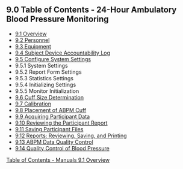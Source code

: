 ## 9.0 Table of Contents - 24-Hour Ambulatory Blood Pressure Monitoring

* [9.1 Overview](:pages_path:/manuals/ambulatory-blood-pressure-monitoring/9-01-overview.md)
* [9.2 Personnel](:pages_path:/manuals/ambulatory-blood-pressure-monitoring/9-02-personnel.md)
* [9.3 Equipment](:pages_path:/manuals/ambulatory-blood-pressure-monitoring/9-03-equipment.md)
* [9.4 Subject Device Accountability Log](:pages_path:/manuals/ambulatory-blood-pressure-monitoring/9-04-subject-device-accountability-log.md)
* [9.5 Configure System Settings](:pages_path:/manuals/ambulatory-blood-pressure-monitoring/9-05-configure-system-settings.md)
 * 9.5.1 System Settings
 * 9.5.2 Report Form Settings
 * 9.5.3 Statistics Settings
 * 9.5.4 Initializing Settings
 * 9.5.5 Monitor Initialization
* [9.6 Cuff Size Determination](:pages_path:/manuals/ambulatory-blood-pressure-monitoring/9-06-cuff-size-determination.md)
* [9.7 Calibration](:pages_path:/manuals/ambulatory-blood-pressure-monitoring/9-07-calibration.md)
* [9.8 Placement of ABPM Cuff](:pages_path:/manuals/ambulatory-blood-pressure-monitoring/9-08-placement-abpm-cuff.md)
* [9.9 Acquiring Participant Data](:pages_path:/manuals/ambulatory-blood-pressure-monitoring/9-09-acquiring-ppt-data.md)
* [9.10 Reviewing the Participant Report](:pages_path:/manuals/ambulatory-blood-pressure-monitoring/9-10-reviewing-ppt-data.md)
* [9.11 Saving Participant Files](:pages_path:/manuals/ambulatory-blood-pressure-monitoring/9-11-saving-ppt-files.md)
* [9.12 Reports: Reviewing, Saving, and Printing](:pages_path:/manuals/ambulatory-blood-pressure-monitoring/9-12-reports-reviewing-saving-printing.md)
* [9.13 ABPM Data Quality Control](:pages_path:/manuals/ambulatory-blood-pressure-monitoring/9-13-abpm-data-qc.md)
* [9.14 Quality Control of Blood Pressure](:pages_path:/manuals/ambulatory-blood-pressure-monitoring/9-14-qc-bp.md)


<div class="center">
<div class="btn-group">
  <a href=":pages_path:/manuals/manual-toc.md" class="btn btn-default">
    <span class="glyphicon glyphicon-chevron-up"></span>
    Table of Contents - Manuals
  </a>

  <a href=":pages_path:/manuals/ambulatory-blood-pressure-monitoring/9-01-overview.md" class="btn btn-success">
    9.1 Overview
    <span class="glyphicon glyphicon-chevron-right"></span>
  </a>
</div>
</div>
